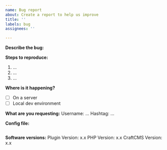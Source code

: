 ```yaml
---
name: Bug report
about: Create a report to help us improve
title: ''
labels: bug
assignees: ''

---
```


<!---
Before submitting  a bug report please make sure that you are using the latest version of our plugin. Most of the time the reported issue is already fixed in the latest release because somebody else already discovered it.
--->

**Describe the bug:**
<!--- A clear and concise description of what the bug is. --->

**Steps to reproduce:**
1. ...
2. ...
3. ...

**Where is it happening?**
  * [ ] On a server
  * [ ] Local dev environment

**What are you requesting:**
Username: ...
Hashtag: ...

**Config file:**
<!-- If you are using a config file, please paste the full file into the code block -->
<!-- Please make sure to remove your ProxyKey if you have one! -->

```php

```

**Software versions:**
Plugin Version: x.x
PHP Version: x.x
CraftCMS Version: x.x
